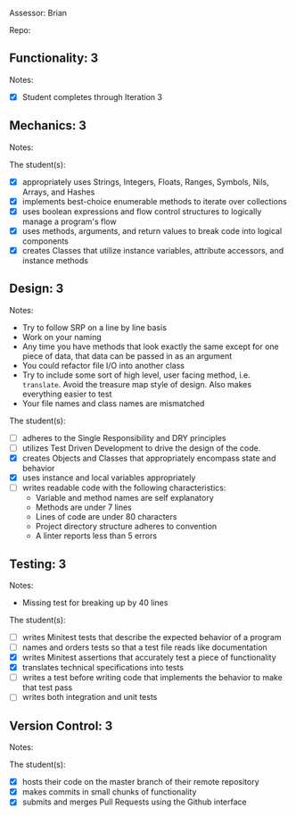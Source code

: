 Assessor: Brian

Repo:

## Functionality: 3

Notes:

- [x] Student completes through Iteration 3

## Mechanics: 3

Notes:

The student(s):

- [x] appropriately uses Strings, Integers, Floats, Ranges, Symbols, Nils, Arrays, and Hashes
- [x] implements best-choice enumerable methods to iterate over collections
- [x] uses boolean expressions and flow control structures to logically manage a program's flow
- [x] uses methods, arguments, and return values to break code into logical components
- [x] creates Classes that utilize instance variables, attribute accessors, and instance methods

## Design: 3

Notes:

* Try to follow SRP on a line by line basis
* Work on your naming
* Any time you have methods that look exactly the same except for one piece of data, that data can be passed in as an argument
* You could refactor file I/O into another class
* Try to include some sort of high level, user facing method, i.e. `translate`. Avoid the treasure map style of design. Also makes everything easier to test
* Your file names and class names are mismatched

The student(s):

- [ ] adheres to the Single Responsibility and DRY principles
- [ ] utilizes Test Driven Development to drive the design of the code.
- [x] creates Objects and Classes that appropriately encompass state and behavior
- [x] uses instance and local variables appropriately
- [ ] writes readable code with the following characteristics:
    * Variable and method names are self explanatory
    * Methods are under 7 lines
    * Lines of code are under 80 characters
    * Project directory structure adheres to convention
    * A linter reports less than 5 errors

## Testing: 3

Notes:

* Missing test for breaking up by 40 lines

The student(s):

- [ ] writes Minitest tests that describe the expected behavior of a program
- [ ] names and orders tests so that a test file reads like documentation
- [x] writes Minitest assertions that accurately test a piece of functionality
- [x] translates technical specifications into tests
- [ ] writes a test before writing code that implements the behavior to make that test pass
- [ ] writes both integration and unit tests

## Version Control: 3

Notes:

The student(s):

- [x] hosts their code on the master branch of their remote repository
- [x] makes commits in small chunks of functionality
- [x] submits and merges Pull Requests using the Github interface
